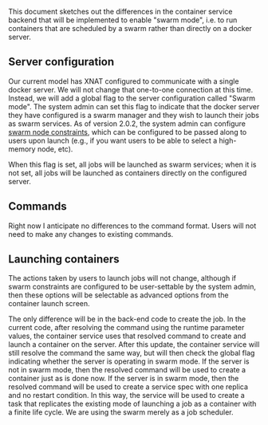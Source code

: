 <!-- id: 41025575 -->

This document sketches out the differences in the container service backend that will be implemented to enable "swarm mode", i.e. to run containers that are scheduled by a swarm rather than directly on a docker server.

## Server configuration
Our current model has XNAT configured to communicate with a single docker server. We will not change that one-to-one connection at this time. Instead, we will add a global flag to the server configuration called "Swarm mode". The system admin can set this flag to indicate that the docker server they have configured is a swarm manager and they wish to launch their jobs as swarm services. As of version 2.0.2, the system admin can configure [swarm node constraints](https://docs.docker.com/engine/swarm/services/#placement-constraints), which can be configured to be passed along to users upon launch (e.g., if you want users to be able to select a high-memory node, etc).

When this flag is set, all jobs will be launched as swarm services; when it is not set, all jobs will be launched as containers directly on the configured server.

## Commands
Right now I anticipate no differences to the command format. Users will not need to make any changes to existing commands.

## Launching containers
The actions taken by users to launch jobs will not change, although if swarm constraints are configured to be user-settable by the system admin, then these options will be selectable as advanced options from the container launch screen.

The only difference will be in the back-end code to create the job. In the current code, after resolving the command using the runtime parameter values, the container service uses that resolved command to create and launch a container on the server. After this update, the container service will still resolve the command the same way, but will then check the global flag indicating whether the server is operating in swarm mode. If the server is not in swarm mode, then the resolved command will be used to create a container just as is done now. If the server is in swarm mode, then the resolved command will be used to create a service spec with one replica and no restart condition. In this way, the service will be used to create a task that replicates the existing mode of launching a job as a container with a finite life cycle. We are using the swarm merely as a job scheduler.
